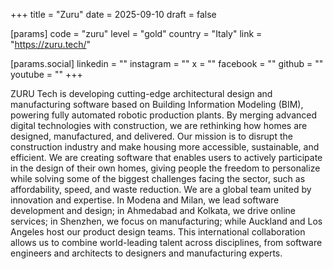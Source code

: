 +++
title = "Zuru"
date = 2025-09-10
draft = false

[params]
code = "zuru"
level = "gold"
country = "Italy"
link = "https://zuru.tech/"

[params.social]
linkedin = ""
instagram = ""
x = ""
facebook = ""
github = ""
youtube = ""
+++

ZURU Tech is developing cutting-edge architectural design and manufacturing software based on Building Information Modeling (BIM), powering fully automated robotic production plants. By merging advanced digital technologies with construction, we are rethinking how homes are designed, manufactured, and delivered.
Our mission is to disrupt the construction industry and make housing more accessible, sustainable, and efficient. We are creating software that enables users to actively participate in the design of their own homes, giving people the freedom to personalize while solving some of the biggest challenges facing the sector, such as affordability, speed, and waste reduction.
We are a global team united by innovation and expertise. In Modena and Milan, we lead software development and design; in Ahmedabad and Kolkata, we drive online services; in Shenzhen, we focus on manufacturing; while Auckland and Los Angeles host our product design teams. This international collaboration allows us to combine world-leading talent across disciplines, from software engineers and architects to designers and manufacturing experts.